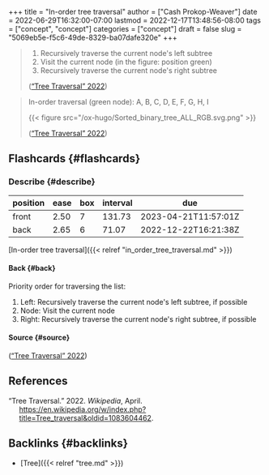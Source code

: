 +++
title = "In-order tree traversal"
author = ["Cash Prokop-Weaver"]
date = 2022-06-29T16:32:00-07:00
lastmod = 2022-12-17T13:48:56-08:00
tags = ["concept", "concept"]
categories = ["concept"]
draft = false
slug = "5069eb5e-f5c6-49de-8329-ba07dafe320e"
+++

> 1.  Recursively traverse the current node's left subtree
> 2.  Visit the current node (in the figure: position green)
> 3.  Recursively traverse the current node's right subtree
>
> (<a href="#citeproc_bib_item_1">“Tree Traversal” 2022</a>)

<!--quoteend-->

> In-order traversal (green node): A, B, C, D, E, F, G, H, I
>
> {{< figure src="/ox-hugo/Sorted_binary_tree_ALL_RGB.svg.png" >}}
>
> (<a href="#citeproc_bib_item_1">“Tree Traversal” 2022</a>)


## Flashcards {#flashcards}


### Describe {#describe}

| position | ease | box | interval | due                  |
|----------|------|-----|----------|----------------------|
| front    | 2.50 | 7   | 131.73   | 2023-04-21T11:57:01Z |
| back     | 2.65 | 6   | 71.07    | 2022-12-22T16:21:38Z |

[In-order tree traversal]({{< relref "in_order_tree_traversal.md" >}})


#### Back {#back}

Priority order for traversing the list:

1.  Left: Recursively traverse the current node's left subtree, if possible
2.  Node: Visit the current node
3.  Right: Recursively traverse the current node's right subtree, if possible


#### Source {#source}

(<a href="#citeproc_bib_item_1">“Tree Traversal” 2022</a>)

## References

<style>.csl-entry{text-indent: -1.5em; margin-left: 1.5em;}</style><div class="csl-bib-body">
  <div class="csl-entry"><a id="citeproc_bib_item_1"></a>“Tree Traversal.” 2022. <i>Wikipedia</i>, April. <a href="https://en.wikipedia.org/w/index.php?title=Tree_traversal&oldid=1083604462">https://en.wikipedia.org/w/index.php?title=Tree_traversal&#38;oldid=1083604462</a>.</div>
</div>


## Backlinks {#backlinks}

-   [Tree]({{< relref "tree.md" >}})
